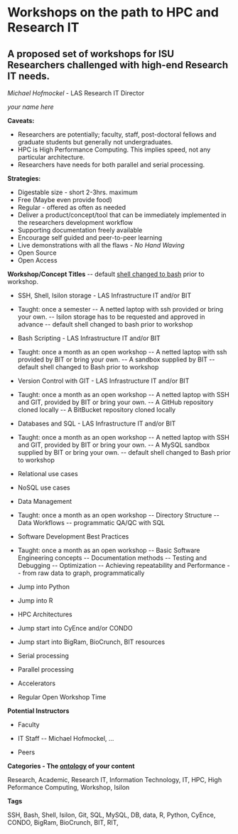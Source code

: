 Workshops on the path to HPC and Research IT
=============================
A proposed set of workshops for ISU Researchers challenged with high-end Research IT needs.
---------------------------------------------------
*Michael Hofmockel* - LAS Research IT Director

*your name here*

**Caveats:**

- Researchers are potentially; faculty, staff, post-doctoral fellows and graduate students but generally not undergraduates.
- HPC is High Performance Computing. This implies speed, not any particular architecture.
- Researchers have needs for both parallel and serial processing.

**Strategies:**

- Digestable size - short 2-3hrs. maximum
- Free (Maybe even provide food)
- Regular - offered as often as needed
- Deliver a product/concept/tool that can be immediately implemented in the researchers development workflow
- Supporting documentation freely available
- Encourage self guided and peer-to-peer learning
- Live demonstrations with all the flaws - *No Hand Waving*
- Open Source
- Open Access

**Workshop/Concept Titles**
-- default [shell changed to bash](http://www.biology-it.iastate.edu/prerequisites-logging-bigram-and-biocrunch) prior to workshop. 

- SSH, Shell, Isilon storage - LAS Infrastructure IT and/or BIT
- Taught: once a semester
-- A netted laptop with ssh provided or bring your own.
-- Isilon storage has to be requested and approved in advance
-- default shell changed to bash prior to workshop

- Bash Scripting - LAS Infrastructure IT and/or BIT
- Taught: once a month as an open workshop
-- A netted laptop with ssh provided by BIT or bring your own.
-- A sandbox supplied by BIT
-- default shell changed to Bash prior to workshop

- Version Control with GIT - LAS Infrastructure IT and/or BIT
- Taught: once a month as an open workshop
-- A netted laptop with SSH and GIT, provided by BIT or bring your own.
-- A GitHub repository cloned locally
-- A BitBucket repository cloned locally

- Databases and SQL - LAS Infrastructure IT and/or BIT
- Taught: once a month as an open workshop
-- A netted laptop with SSH and GIT, provided by BIT or bring your own.
-- A MySQL sandbox supplied by BIT or bring your own.
-- default shell changed to Bash prior to workshop
- Relational use cases
- NoSQL use cases

- Data Management
- Taught: once a month as an open workshop
-- Directory Structure
-- Data Workflows
-- programmatic QA/QC with SQL 

- Software Development Best Practices
- Taught: once a month as an open workshop
-- Basic Software Engineering concepts
-- Documentation methods
-- Testing and Debugging
-- Optimization
-- Achieving repeatability and Performance
-- from raw data to graph, programmatically

- Jump into Python
- Jump into R
- HPC Architectures
- Jump start into CyEnce and/or CONDO
- Jump start into BigRam, BioCrunch, BIT resources
- Serial processing
- Parallel processing
- Accelerators
- Regular Open Workshop Time

**Potential Instructors**

- Faculty

- IT Staff
-- Michael Hofmockel, ...

- Peers

**Categories - The [ontology](http://en.wikipedia.org/wiki/Ontology_(information_science)) of your content**

Research, Academic, Research IT, Information Technology, IT, HPC, High Peformance Computing, Workshop, Isilon

**Tags**

SSH, Bash, Shell, Isilon, Git, SQL, MySQL, DB, data, R, Python, CyEnce, CONDO, BigRam, BioCrunch, BIT, RIT,

